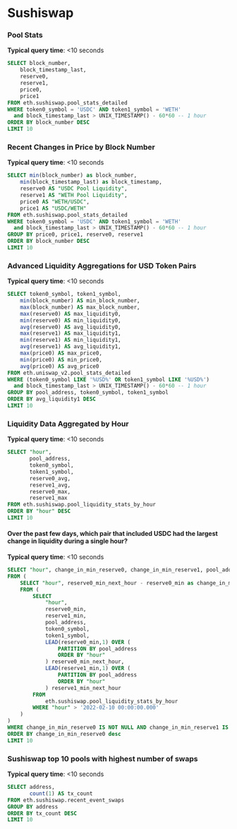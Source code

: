 # Sushiswap

### Pool Stats

**Typical query time**: <10 seconds

```sql
SELECT block_number,
    block_timestamp_last,
    reserve0,
    reserve1,
    price0,
    price1
FROM eth.sushiswap.pool_stats_detailed
WHERE token0_symbol = 'USDC' AND token1_symbol = 'WETH'
  and block_timestamp_last > UNIX_TIMESTAMP() - 60*60 -- 1 hour
ORDER BY block_number DESC
LIMIT 10
```

### Recent Changes in Price by Block Number

**Typical query time**: <10 seconds

```sql
SELECT min(block_number) as block_number,
    min(block_timestamp_last) as block_timestamp,
    reserve0 AS "USDC Pool Liquidity",
    reserve1 AS "WETH Pool Liquidity",
    price0 AS "WETH/USDC",
    price1 AS "USDC/WETH"
FROM eth.sushiswap.pool_stats_detailed
WHERE token0_symbol = 'USDC' AND token1_symbol = 'WETH'
  and block_timestamp_last > UNIX_TIMESTAMP() - 60*60 -- 1 hour
GROUP BY price0, price1, reserve0, reserve1
ORDER BY block_number DESC
LIMIT 10
```

### Advanced Liquidity Aggregations for USD Token Pairs

**Typical query time**: <10 seconds

```sql
SELECT token0_symbol, token1_symbol,
    min(block_number) AS min_block_number,
    max(block_number) AS max_block_number,
    max(reserve0) AS max_liquidity0,
    min(reserve0) AS min_liquidity0,
    avg(reserve0) AS avg_liquidity0,
    max(reserve1) AS max_liquidity1,
    min(reserve1) AS min_liquidity1,
    avg(reserve1) AS avg_liquidity1,
    max(price0) AS max_price0,
    min(price0) AS min_price0,
    avg(price0) AS avg_price0
FROM eth.uniswap_v2.pool_stats_detailed
WHERE (token0_symbol LIKE '%USD%' OR token1_symbol LIKE '%USD%')
  and block_timestamp_last > UNIX_TIMESTAMP() - 60*60 -- 1 hour
GROUP BY pool_address, token0_symbol, token1_symbol
ORDER BY avg_liquidity1 DESC
LIMIT 10
```

### Liquidity Data Aggregated by Hour

**Typical query time**: <10 seconds

```sql
SELECT "hour", 
       pool_address, 
       token0_symbol, 
       token1_symbol, 
       reserve0_avg, 
       reserve1_avg, 
       reserve0_max, 
       reserve1_max
FROM eth.sushiswap.pool_liquidity_stats_by_hour
ORDER BY "hour" DESC
LIMIT 10
```

#### Over the past few days, which pair that included USDC had the largest change in liquidity during a single hour?

**Typical query time**: <10 seconds

```sql
SELECT "hour", change_in_min_reserve0, change_in_min_reserve1, pool_address, token0_symbol, token1_symbol
FROM (
    SELECT "hour", reserve0_min_next_hour - reserve0_min as change_in_min_reserve0, reserve1_min_next_hour - reserve1_min as change_in_min_reserve1, pool_address, token0_symbol, token1_symbol
    FROM (
        SELECT
            "hour",
            reserve0_min,
            reserve1_min,
            pool_address,
            token0_symbol,
            token1_symbol,
            LEAD(reserve0_min,1) OVER (
                PARTITION BY pool_address
                ORDER BY "hour"
            ) reserve0_min_next_hour,
            LEAD(reserve1_min,1) OVER (
                PARTITION BY pool_address
                ORDER BY "hour"
            ) reserve1_min_next_hour
        FROM 
            eth.sushiswap.pool_liquidity_stats_by_hour
        WHERE "hour" > '2022-02-10 00:00:00.000'
    )
)
WHERE change_in_min_reserve0 IS NOT NULL AND change_in_min_reserve1 IS NOT NULL AND (token0_symbol = 'USDC' OR token1_symbol = 'USDC')
ORDER BY change_in_min_reserve0 desc
LIMIT 10
```

### Sushiswap top 10 pools with highest number of swaps

**Typical query time**: <10 seconds

```sql
SELECT address,
       count(1) AS tx_count
FROM eth.sushiswap.recent_event_swaps
GROUP BY address
ORDER BY tx_count DESC
LIMIT 10
```
